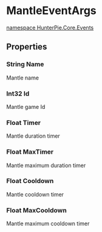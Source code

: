 # MantleEventArgs
<a href="?p=EventArgs/HunterPie.Core.Events.md"><ns>namespace HunterPie.Core.Events</ns></a>

## Properties

### <Type>String</Type> Name

Mantle name
### <Type>Int32</Type> Id

Mantle game Id
### <Type>Float</Type> Timer

Mantle duration timer
### <Type>Float</Type> MaxTimer

Mantle maximum duration timer
### <Type>Float</Type> Cooldown

Mantle cooldown timer
### <Type>Float</Type> MaxCooldown

Mantle maximum cooldown timer
